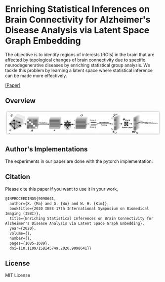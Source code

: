 # Enriching Statistical Inferences on Brain Connectivity for Alzheimer's Disease Analysis via Latent Space Graph Embedding
The objective is to identify regions of interests (ROIs) in the brain that are affected by topological changes of brain connectivity due to specific neurodegenerative diseases by enriching statistical group analysis. We tackle this problem by learning a latent space where statistical inference can be made more effectively.

[[Paper]](https://ieeexplore.ieee.org/abstract/document/9098641)     

## Overview

<img src='./hotelling2_nn.png' width=800>


## Author's Implementations

The experiments in our paper are done with the pytorch implementation.

## Citation
Please cite this paper if you want to use it in your work,

	@INPROCEEDINGS{9098641,
	  author={X. {Ma} and G. {Wu} and W. H. {Kim}},
	  booktitle={2020 IEEE 17th International Symposium on Biomedical Imaging (ISBI)}, 
	  title={Enriching Statistical Inferences on Brain Connectivity for Alzheimer's Disease Analysis via Latent Space Graph Embedding}, 
	  year={2020},
	  volume={},
	  number={},
	  pages={1685-1689},
	  doi={10.1109/ISBI45749.2020.9098641}}

## License
MIT License

